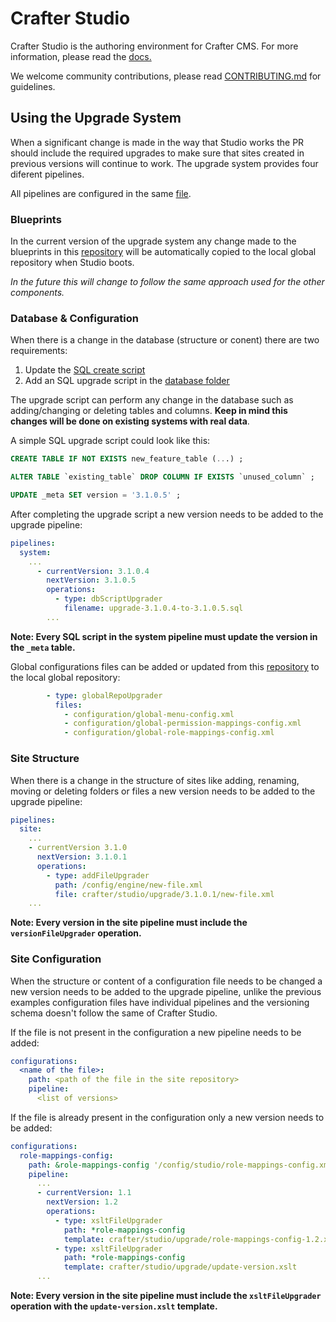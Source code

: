 Crafter Studio
==============

Crafter Studio is the authoring environment for Crafter CMS. For more information, please read the [docs.](http://docs.craftercms.org/en/latest/developers/projects/studio/index.html)

We welcome community contributions, please read [CONTRIBUTING.md](https://github.com/craftercms/studio/blob/master/CONTRIBUTING.md) for guidelines.


## Using the Upgrade System

When a significant change is made in the way that Studio works the PR should include the required upgrades to make sure that sites created in previous versions will continue to work. The upgrade system provides four diferent pipelines.

All pipelines are configured in the same [file](https://github.com/craftercms/studio/blob/develop/src/main/resources/crafter/studio/upgrade/pipelines.yaml).

### Blueprints

In the current version of the upgrade system any change made to the blueprints in this [repository](https://github.com/craftercms/studio/tree/develop/src/main/webapp/repo-bootstrap/global/blueprints) will be automatically copied to the local global repository when Studio boots.

*In the future this will change to follow the same approach used for the other components.*

### Database & Configuration

When there is a change in the database (structure or conent) there are two requirements:

1. Update the [SQL create script](https://github.com/craftercms/studio/blob/develop/src/main/resources/crafter/studio/database/createDDL.sql)
2. Add an SQL upgrade script in the [database folder](https://github.com/craftercms/studio/tree/develop/src/main/resources/crafter/studio/database)

The upgrade script can perform any change in the database such as adding/changing or deleting tables and columns. **Keep in mind this changes will be done on existing systems with real data**.

A simple SQL upgrade script could look like this:

```sql
CREATE TABLE IF NOT EXISTS new_feature_table (...) ;

ALTER TABLE `existing_table` DROP COLUMN IF EXISTS `unused_column` ;

UPDATE _meta SET version = '3.1.0.5' ;
```

After completing the upgrade script a new version needs to be added to the upgrade pipeline:

```yaml
pipelines:
  system:
    ...
      - currentVersion: 3.1.0.4
        nextVersion: 3.1.0.5
        operations:
          - type: dbScriptUpgrader
            filename: upgrade-3.1.0.4-to-3.1.0.5.sql
		...
```

**Note: Every SQL script in the system pipeline must update the version in the `_meta` table.**

Global configurations files can be added or updated from this [repository](https://github.com/craftercms/studio/tree/develop/src/main/webapp/repo-bootstrap/global/configuration) to the local global repository:

```yaml
        - type: globalRepoUpgrader
          files:
            - configuration/global-menu-config.xml
            - configuration/global-permission-mappings-config.xml
            - configuration/global-role-mappings-config.xml
```

### Site Structure

When there is a change in the structure of sites like adding, renaming, moving or deleting folders or files a new version needs to be added to the upgrade pipeline:

```yaml
pipelines:
  site:
    ...
    - currentVersion 3.1.0
      nextVersion: 3.1.0.1
      operations:
        - type: addFileUpgrader
          path: /config/engine/new-file.xml
          file: crafter/studio/upgrade/3.1.0.1/new-file.xml
    ...
```

**Note: Every version in the site pipeline must include the `versionFileUpgrader` operation.**

### Site Configuration

When the structure or content of a configuration file needs to be changed a new version needs to be added to the upgrade pipeline, unlike the previous examples configuration files have individual pipelines and the versioning schema doesn't follow the same of Crafter Studio.

If the file is not present in the configuration a new pipeline needs to be added:

```yaml
configurations:
  <name of the file>:
    path: <path of the file in the site repository>
    pipeline:
      <list of versions>
```

If the file is already present in the configuration only a new version needs to be added:

```yaml
configurations:
  role-mappings-config:
    path: &role-mappings-config '/config/studio/role-mappings-config.xml'
    pipeline:
      ...
      - currentVersion: 1.1
        nextVersion: 1.2
        operations:
          - type: xsltFileUpgrader
            path: *role-mappings-config
            template: crafter/studio/upgrade/role-mappings-config-1.2.xslt
          - type: xsltFileUpgrader
            path: *role-mappings-config
            template: crafter/studio/upgrade/update-version.xslt
      ...
```

**Note: Every version in the site pipeline must include the `xsltFileUpgrader` operation with the `update-version.xslt` template.**